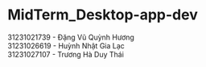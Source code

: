 # MidTerm_Desktop-app-dev

31231021739 - Đặng Vũ Quỳnh Hương  
31231026619 - Huỳnh Nhật Gia Lạc  
31231027107 - Trương Hà Duy Thái
